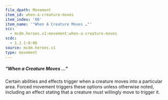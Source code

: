 ```yaml
---
file_dpath: Movement
item_id: when-a-creature-moves
item_index: '06'
item_name: '"When A Creature Moves …"'
scc:
  - mcdm.heroes.v1:movement:when-a-creature-moves
scdc:
  - 1.1.1:8:06
source: mcdm.heroes.v1
type: movement
---
```


##### "When a Creature Moves …"

Certain abilities and effects trigger when a creature moves into a particular area. Forced movement triggers these options unless otherwise noted, including an effect stating that a creature must willingly move to trigger it.
